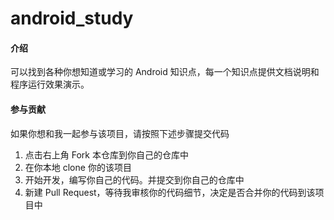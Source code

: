 # android_study

#### 介绍
可以找到各种你想知道或学习的 Android 知识点，每一个知识点提供文档说明和程序运行效果演示。

#### 参与贡献
如果你想和我一起参与该项目，请按照下述步骤提交代码
1.  点击右上角 Fork 本仓库到你自己的仓库中
2.  在你本地 clone 你的该项目
3.  开始开发，编写你自己的代码。并提交到你自己的仓库中
4.  新建 Pull Request，等待我审核你的代码细节，决定是否合并你的代码到该项目中
